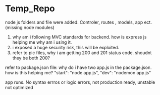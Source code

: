 # Temp_Repo

node js
folders and file were added. Controler, routes , models, app ect.(missing node modules)
1. why am i following MVC standards for backend. how is express js helping me why am i using it.
2. i exposed a huge security risk, this will be exploited.
3. refer to pic files, why i am getting 200 and 201 status code. shoudnt they be both 200?

refer to package.json file:
why do i have two app.js in the package.json. how is this helping me?
 "start": "node app.js",
    "dev": "nodemon app.js"

app runs.
No syntax errros or logic errors, not production ready, unstable not optimized

